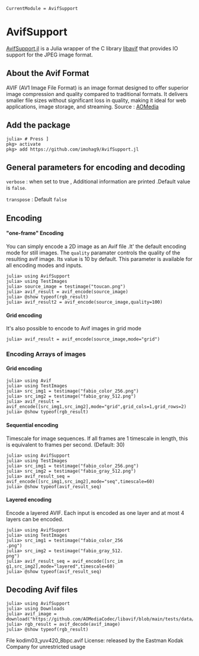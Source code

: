 ```@meta
CurrentModule = AvifSupport
```
# AvifSupport

[AvifSupport.jl](https://github.com/imohag9/AvifSupport.jl) is a Julia wrapper of the C library
[libavif](https://github.com/AOMediaCodec/libavif) that provides IO support for the
JPEG image format.


## About the Avif Format

AVIF (AV1 Image File Format) is an image format designed to offer superior image compression and quality compared to traditional formats. It delivers smaller file sizes without significant loss in quality, making it ideal for web applications, image storage, and streaming. Source : [AOMedia](https://aomedia.org/specifications/avif/)



## Add the package

```julia-repl
julia> # Press ]
pkg> activate
pkg> add https://github.com/imohag9/AvifSupport.jl
```


## General parameters for encoding and decoding  

`verbose` : when set to true , Additional information are printed .Default value is `false`.

`transpose` : Default `false`

## Encoding

#### "one-frame" Encoding

You can simply encode a 2D image as an Avif file .It' the default encoding mode for still images.
The `quality` paramater controls the quality of the resulting avif image. Its value is 10 by default.
This parameter is available for all encoding modes and inputs.


```julia-repl
julia> using AvifSupport
julia> using TestImages
julia> source_image = testimage("toucan.png")
julia> avif_result = avif_encode(source_image)
julia> @show typeof(rgb_result)
julia> avif_result2 = avif_encode(source_image,quality=100)
```
#### Grid encoding

It's also possible to encode to Avif images in grid mode

```julia-repl
julia> avif_result = avif_encode(source_image,mode="grid")
```

### Encoding Arrays of images

#### Grid encoding




```julia-repl
julia> using Avif
julia> using TestImages
julia> src_img1 = testimage("fabio_color_256.png")
julia> src_img2 = testimage("fabio_gray_512.png")
julia> avif_result = avif_encode([src_img1,src_img2],mode="grid",grid_cols=1,grid_rows=2)
julia> @show typeof(rgb_result)
```

#### Sequential encoding

Timescale for image sequences. If all frames are 1 timescale in length, this is equivalent to frames per second. (Default: 30)


```julia-repl
julia> using AvifSupport
julia> using TestImages
julia> src_img1 = testimage("fabio_color_256.png")
julia> src_img2 = testimage("fabio_gray_512.png") 
julia> avif_result_seq = avif_encode([src_img1,src_img2],mode="seq",timescale=60)
julia> @show typeof(avif_result_seq)
```

#### Layered encoding

Encode a layered AVIF. Each input is encoded as one layer and at most 4 layers can be encoded. 


```julia-repl
julia> using AvifSupport
julia> using TestImages
julia> src_img1 = testimage("fabio_color_256
.png")
julia> src_img2 = testimage("fabio_gray_512.
png")
julia> avif_result_seq = avif_encode([src_im
g1,src_img2],mode="layered",timescale=60)
julia> @show typeof(avif_result_seq)        
```


## Decoding Avif files




```julia-repl
julia> using AvifSupport
julia> using Downloads
julia> avif_image = download("https://github.com/AOMediaCodec/libavif/blob/main/tests/data/io/kodim03_yuv420_8bpc.avif")
julia> rgb_result = avif_decode(avif_image)
julia> @show typeof(rgb_result)
```
File kodim03_yuv420_8bpc.avif
License: released by the Eastman Kodak Company for unrestricted usage

